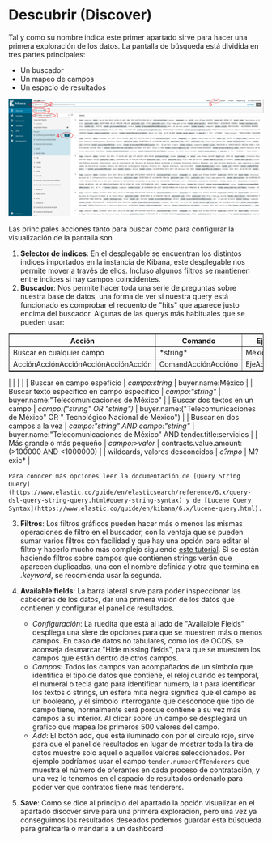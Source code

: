 # Descubrir (Discover)

Tal y como su nombre indica este primer apartado sirve para hacer una primera exploración de los datos. La pantalla de búsqueda está dividida en tres partes principales:
* Un buscador 
* Un mapeo de campos 
* Un espacio de resultados

!["Discover"](discover.png "Discover")

Las principales acciones tanto para buscar como para configurar la visualización de la pantalla son
1. **Selector de indices**: En el desplegable se encuentran los distintos indices importados en la instancia de Kibana, este desplegable nos permite mover a través de ellos. Incluso algunos filtros se mantienen entre indices si hay campos coincidentes. 
2. **Buscador**: Nos permite hacer toda una serie de preguntas sobre nuestra base de datos, una forma de ver si nuestra query está funcionado es comprobar el recuento de "hits" que aparece justo encima del buscador. Algunas de las querys más habituales que se pueden usar:   

<table border=1>
    <tr>
        <th>Acción</td>
        <th>Comando</td>
        <th>Ejemplo</td>
    </tr>
    <tr>
        <td>Buscar en cualquier campo</td>
        <td>*string*</td>
        <td>México</td>
    </tr>
    <tr>
        <td>AcciónAcciónAcciónAcciónAcciónAcción</td>
        <td>ComandAcciónAccióno</td>
        <td>EjeAcciónmplo</td>
    </tr>
</table>


|  |  |  |
| Buscar en campo espeficio | *campo:string* | buyer.name:México |
| Buscar texto especifico en campo especifico | *campo:"string"* | buyer.name:"Telecomunicaciones de México" |
| Buscar dos textos en un campo | *campo:("string" OR "string")* | buyer.name:("Telecomunicaciones de México" OR " Tecnológico Nacional de México") |
| Buscar en dos campos a la vez | *campo:"string" AND campo:"string"* | buyer.name:"Telecomunicaciones de México" AND tender.title:servicios |
| Más grande o más pequeño | *campo:>valor* | contracts.value.amount:(>100000 AND <1000000) |
| wildcards, valores desconcidos | *c?mpo* | M?exic* |
  
    Para conocer más opciones leer la documentación de [Query String Query](https://www.elastic.co/guide/en/elasticsearch/reference/6.x/query-dsl-query-string-query.html#query-string-syntax) y de [Lucene Query Syntax](https://www.elastic.co/guide/en/kibana/6.x/lucene-query.html).

3. **Filtros**: Los filtros gráficos pueden hacer más o menos las mismas operaciones de filtro en el buscador, con la ventaja que se pueden sumar varios filtros con facilidad y que hay una opción para editar el filtro y hacerlo mucho más complejo siguiendo [este tutorial](https://www.elastic.co/guide/en/elasticsearch/reference/6.x/query-filter-context.html). Si se están haciendo filtros sobre campos que contienen strings verán que aparecen duplicadas, una con el nombre definida y otra que termina en *.keyword*, se recomienda usar la segunda. 

4. **Available fields**: La barra lateral sirve para poder inspeccionar las cabeceras de los datos, dar una primera visión de los datos que contienen y configurar el panel de resultados. 
    * _Configuración_: La ruedita que está al lado de "Availaible Fields" despliega una siere de opciones para que se muestren más o menos campos. En caso de datos no tabulares, como los de OCDS, se aconseja desmarcar "Hide missing fields", para que se muestren los campos que están dentro de otros campos. 
    * _Campos_: Todos los campos van acompañados de un símbolo que identifica el tipo de datos que contiene, el reloj cuando es temporal, el numeral o tecla gato para identificar numero, la t para identificar los textos o strings, un esfera mita negra significa que el campo es un booleano, y el símbolo interrogante que desconoce que tipo de campo tiene, normalmente será porque contiene a su vez más campos a su interior. Al clicar sobre un campo se desplegará un grafico que mapea los primeros 500 valores del campo. 
    * _Add_: El botón add, que está iluminado con por el circulo rojo, sirve para que el panel de resultados en lugar de mostrar toda la tira de datos muestre solo aquel o aquellos valores seleccionados. Por ejemplo podríamos usar el campo `tender.numberOfTenderers` que muestra el número de oferantes en cada proceso de contratación, y una vez lo tenemos en el espacio de resultados ordenarlo para poder ver que contratos tiene más tenderers. 

5. **Save**: Como se dice al principio del apartado la opción visualizar en el apartado discover sirve para una primera exploración, pero una vez ya conseguimos los resultados deseados podemos guardar esta búsqueda para graficarla o mandarla a un dashboard. 
